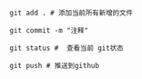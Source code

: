 ```shell
git add . # 添加当前所有新增的文件
```

```shell
git commit -m "注释"
```



```shell
git status #  查看当前 git状态
```

```shell
git push # 推送到github
```

